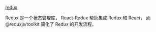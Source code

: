 [redux](https://github.com/codebucks27/React-Redux-Todo-App/blob/main/package.json)

Redux 是一个状态管理库，
React-Redux 帮助集成 Redux 和 React，
而 @reduxjs/toolkit 简化了 Redux 的开发流程。